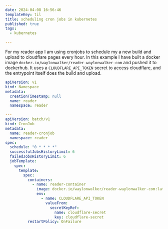 ```yaml
---
date: 2024-04-08 16:56:46
templateKey: til
title: scheduling cron jobs in kubernetes
published: true
tags:
  - kubernetes

---
```


For my reader app I am using cronjobs to schedule my a new build and upload to
cloudflare pages every hour.  In this example I have built a docker image
`docker.io/waylonwalker/reader-waylonwalker-com` and pushed it to dockerhub.
It uses a `CLOUDFLARE_API_TOKEN` secret to access cloudflare, and the
entrypoint itself does the build and upload.

``` yaml
apiVersion: v1
kind: Namespace
metadata:
  creationTimestamp: null
  name: reader
  namespace: reader

---
apiVersion: batch/v1
kind: CronJob
metadata:
  name: reader-cronjob
  namespace: reader
spec:
  schedule: "0 * * * *"
  successfulJobsHistoryLimit: 6
  failedJobsHistoryLimit: 6
  jobTemplate:
    spec:
      template:
        spec:
          containers:
            - name: reader-container
              image: docker.io/waylonwalker/reader-waylonwalker-com:latest
              env:
                - name: CLOUDFLARE_API_TOKEN
                  valueFrom:
                    secretKeyRef:
                      name: cloudflare-secret
                      key: cloudflare-secret
          restartPolicy: OnFailure
```
